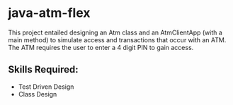 # java-atm-flex

This project entailed designing an Atm class and an AtmClientApp (with a main method) to simulate access and transactions
that occur with an ATM. The ATM requires the user to enter a 4 digit PIN to gain access.


## Skills Required:
* Test Driven Design 
* Class Design

